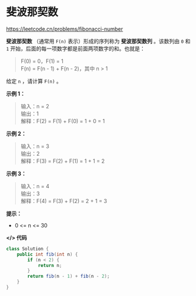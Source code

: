 # 斐波那契数

<a href="https://leetcode.cn/problems/fibonacci-number" target="_blank">https://leetcode.cn/problems/fibonacci-number</a>

**斐波那契数** （通常用 `F(n)` 表示）形成的序列称为 **斐波那契数列** 。该数列由 `0` 和 `1` 开始，后面的每一项数字都是前面两项数字的和。也就是：

> F(0) = 0，F(1) = 1<br>
F(n) = F(n - 1) + F(n - 2)，其中 n > 1

给定 `n` ，请计算 `F(n)` 。

**示例 1：**

> 输入：n = 2<br>
输出：1<br>
解释：F(2) = F(1) + F(0) = 1 + 0 = 1

**示例 2：**

> 输入：n = 3<br>
输出：2<br>
解释：F(3) = F(2) + F(1) = 1 + 1 = 2

**示例 3：**

> 输入：n = 4<br>
输出：3<br>
解释：F(4) = F(3) + F(2) = 2 + 1 = 3

**提示：**

- 0 <= n <= 30

**</> 代码**

```java
class Solution {
    public int fib(int n) {
        if (n < 2) {
            return n;
        }
        return fib(n - 1) + fib(n - 2);
    }
}
```
